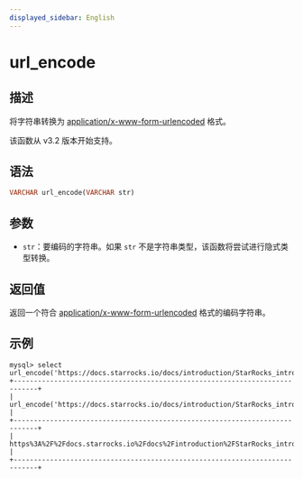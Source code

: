 ```yaml
---
displayed_sidebar: English
---
```


# url_encode

## 描述

将字符串转换为 [application/x-www-form-urlencoded](https://www.w3.org/TR/html4/interact/forms.html#h-17.13.4.1) 格式。

该函数从 v3.2 版本开始支持。

## 语法

```haskell
VARCHAR url_encode(VARCHAR str)
```

## 参数

- `str`：要编码的字符串。如果 `str` 不是字符串类型，该函数将尝试进行隐式类型转换。

## 返回值

返回一个符合 [application/x-www-form-urlencoded](https://www.w3.org/TR/html4/interact/forms.html#h-17.13.4.1) 格式的编码字符串。

## 示例

```plaintext
mysql> select url_encode('https://docs.starrocks.io/docs/introduction/StarRocks_intro/');
+----------------------------------------------------------------------------+
| url_encode('https://docs.starrocks.io/docs/introduction/StarRocks_intro/') |
+----------------------------------------------------------------------------+
| https%3A%2F%2Fdocs.starrocks.io%2Fdocs%2Fintroduction%2FStarRocks_intro%2F |
+----------------------------------------------------------------------------+
```